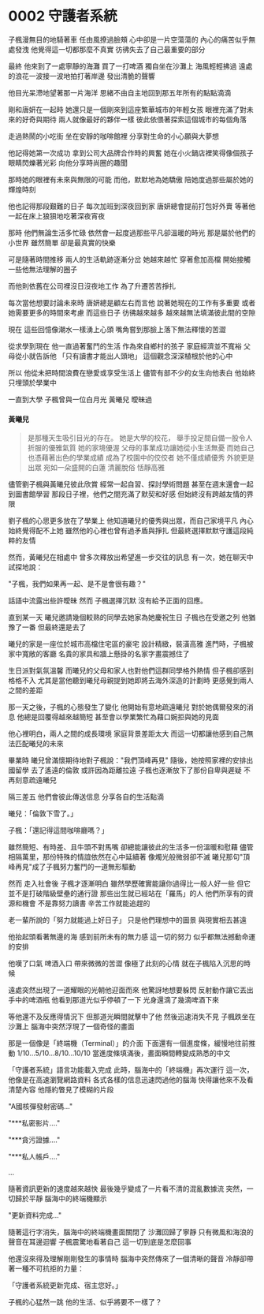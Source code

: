 # 0002 守護者系統

子楓漫無目的地騎著車
任由風撩過臉頰
心中卻是一片空蕩蕩的
內心的痛苦似乎無處發洩
他覺得這一切都那麼不真實
彷彿失去了自己最重要的部分

最終
他來到了一處寧靜的海灘
買了一打啤酒
獨自坐在沙灘上
海風輕輕拂過
遠處的浪花一波接一波地拍打著岸邊
發出清脆的聲響

他目光呆滯地望著那一片海洋
思緒不由自主地回到那五年所有的點點滴滴

剛和唐妍在一起時
她還只是一個剛來到這座繁華城市的年輕女孩
眼裡充滿了對未來的好奇與期待
兩人就像最好的夥伴一樣
彼此依偎著探索這個城市的每個角落

走過熱鬧的小吃街
坐在安靜的咖啡館裡
分享對生命的小心願與大夢想

他記得她第一次成功
拿到公司大品牌合作時的興奮
她在小火鍋店裡笑得像個孩子
眼睛閃爍著光彩
向他分享時尚圈的趣聞

那時她的眼裡有未來與無限的可能
而他，默默地為她驕傲
陪她度過那些屬於她的輝煌時刻

他也記得那段艱難的日子
每次加班到深夜回到家
唐妍總會提前打包好外賣
等著他一起在床上狼狽地吃著深夜宵夜

那時
他們無論生活多忙碌
依然會一起度過那些平凡卻溫暖的時光
那是屬於他們的小世界
雖然簡單
卻是最真實的快樂

可是隨著時間推移
兩人的生活軌跡逐漸分岔
她越來越忙
穿著愈加高檔
開始接觸一些他無法理解的圈子

而他則依舊在公司裡沒日沒夜地工作
為了升遷苦苦掙扎

每次當他想要討論未來時
唐妍總是顧左右而言他
說著她現在的工作有多重要
或者她需要更多的時間來考慮
而這些日子
彷彿越來越多
越來越無法填滿彼此間的空隙

現在
這些回憶像潮水一樣湧上心頭
嘴角嘗到那臉上落下無法釋懷的苦澀

從求學到現在
他一直過著奮鬥的生活
作為來自鄉村的孩子
家庭經濟並不寬裕
父母從小就告訴他
「只有讀書才能出人頭地」
這個觀念深深植根於他的心中

所以
他從未把時間浪費在戀愛或享受生活上
儘管有部不少的女生向他表白
他始終只埋頭於學業中

一直到大學
子楓曾與一位白月光 黃曦兒 曖昧過

#### 黃曦兒
>是那種天生吸引目光的存在。
她是大學的校花，
舉手投足間自備一股令人折服的優雅氣質
她的家境優渥
父母的事業成功讓她從小生活無憂
而她自己也憑藉著出色的學業成績
成為了校園中的佼佼者
她不僅成績優秀
外貌更是出眾
宛如一朵盛開的白蓮
清麗脫俗
恬靜高雅
> 

儘管劉子楓與黃曦兒彼此欣賞
經常一起自習、探討學術問題
甚至在週末還會一起到圖書館學習
那段日子裡，他們之間充滿了默契和好感
但始終沒有跨越友情的界限

劉子楓的心思更多放在了學業上
他知道曦兒的優秀與出眾，而自己家境平凡
內心始終覺得配不上她
雖然他的心裡也曾有過矛盾與掙扎
但最終選擇默默守護這段純粹的友情

然而，黃曦兒在相處中
曾多次釋放出希望進一步交往的訊息
有一次，她在聊天中試探地說：

"子楓，我們如果再一起、是不是會很有趣？"

話語中流露出些許曖昧
然而
子楓選擇沉默
沒有給予正面的回應。

直到某一天
曦兒邀請幾個較熟的同學去她家為她慶祝生日
子楓也在受邀之列
他猶豫了一番
但最終還是去了

曦兒的家是一座位於城市高檔住宅區的豪宅
設計精緻，裝潢高雅
進門時，子楓被家中寬敞的客廳
名貴的家具和牆上懸掛的名家字畫震撼住了

生日派對氣氛溫馨
而曦兒的父母和家人也對他們這群同學格外熱情
但子楓卻感到格格不入
尤其是當他聽到曦兒母親提到她即將去海外深造的計劃時
更感覺到兩人之間的差距

那一天之後，子楓的心態發生了變化
他開始有意地疏遠曦兒
對於她偶爾發來的消息
他總是回覆得越來越簡短
甚至會以學業繁忙為藉口婉拒與她的見面

他心裡明白，兩人之間的成長環境
家庭背景差距太大
而這一切都讓他感到自己無法匹配曦兒的未來

畢業時
曦兒曾滿懷期待地對子楓說："我們頂峰再見"
隨後，她按照家裡的安排出國留學
去了遙遠的倫敦
或許因為距離拉遠
子楓也逐漸放下了那份自卑與遲疑
不再刻意疏遠曦兒

隔三差五
他們會彼此傳送信息
分享各自的生活點滴

曦兒：「倫敦下雪了。」

子楓：「還記得這間咖啡廳嗎？」

雖然簡短、有時差、且牛頭不對馬嘴
卻總能讓彼此的生活多一份溫暖和慰藉
儘管相隔萬里，那份特殊的情誼依然在心中延續著
像燭光般微弱卻不滅
曦兒那句"頂峰再見"成了子楓努力奮鬥的一道無形驅動

然而
走入社會後
子楓才逐漸明白
雖然學歷確實能讓你過得比一般人好一些
但它並不是打破階級壁壘的通行證
那些出生就已經站在「羅馬」的人
他們所享有的資源和機會
不是靠努力讀書
辛苦工作就能追趕的

老一輩所說的「努力就能過上好日子」
只是他們理想中的圖景
與現實相去甚遠

他抬起頭看著無邊的海
感到前所未有的無力感
這一切的努力
似乎都無法撼動命運的安排

他嘆了口氣
啤酒入口
帶來微微的苦澀
像極了此刻的心情
就在子楓陷入沉思的時候

遠處突然出現了一道耀眼的光朝他迎面而來
他驚訝地想要躲閃
反射動作讓它丟出手中的啤酒瓶
他看到那道光似乎停頓了一下
光身還滴了幾滴啤酒下來

等他還不及反應得情況下
但那道光瞬間就擊中了他
然後迅速消失不見
子楓跌坐在沙灘上
腦海中突然浮現了一個奇怪的畫面

那是一個像是「終端機（Terminal）」的介面
下面還有一個進度條，緩慢地往前推動
1/10...5/10...8/10...10/10
當進度條填滿後，畫面瞬間轉變成熟悉的中文

「守護者系統」語言功能載入完成
此時，腦海中的「終端機」再次運行
這一次，他像是在高速瀏覽網路資料
各式各樣的信息迅速閃過他的腦海
快得讓他來不及看清楚內容
他隱約瞥見了模糊的片段

"A國核彈發射密碼…"

"***私密影片.…"

"***貪污證據.…"

"***私人帳戶.…"

...

隨著資訊更新的速度越來越快
最後幾乎變成了一片看不清的混亂數據流
突然，一切歸於平靜
腦海中的終端機顯示

"更新資料完成…"

隨著這行字消失，腦海中的終端機畫面關閉了
沙灘回歸了寧靜
只有微風和海浪的聲音在耳邊迴響
子楓震驚地看著自己
這一切到底是怎麼回事

他還沒來得及理解剛剛發生的事情時
腦海中突然傳來了一個清晰的聲音
冷靜卻帶著一種不可抗拒的力量：

「守護者系統更新完成、宿主您好。」

子楓的心猛然一跳
他的生活、似乎將要不一樣了？
